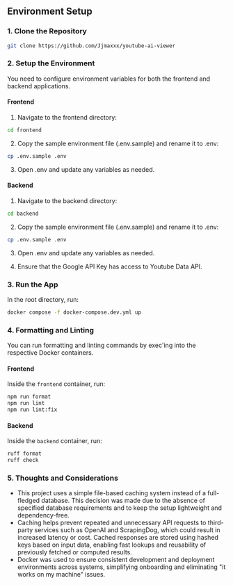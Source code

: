 ## Environment Setup

### 1. Clone the Repository

```bash
git clone https://github.com/Jjmaxxx/youtube-ai-viewer
```

### 2. Setup the Environment

You need to configure environment variables for both the frontend and backend applications.

#### Frontend

1. Navigate to the frontend directory:
```bash
cd frontend
```

2. Copy the sample environment file (.env.sample) and rename it to .env:
```bash
cp .env.sample .env
```

3. Open .env and update any variables as needed.

#### Backend
1. Navigate to the backend directory:
```bash
cd backend
```

2. Copy the sample environment file (.env.sample) and rename it to .env:
```bash
cp .env.sample .env
```

3. Open .env and update any variables as needed.

4. Ensure that the Google API Key has access to Youtube Data API.

### 3. Run the App
In the root directory, run:
```bash
docker compose -f docker-compose.dev.yml up
```

### 4. Formatting and Linting

You can run formatting and linting commands by exec'ing into the respective Docker containers.

#### Frontend

Inside the `frontend` container, run:

```bash
npm run format
npm run lint
npm run lint:fix
```

#### Backend

Inside the `backend` container, run:

```bash
ruff format
ruff check
```


### 5. Thoughts and Considerations

- This project uses a simple file-based caching system instead of a full-fledged database. This decision was made due to the absence of specified database requirements and to keep the setup lightweight and dependency-free.
- Caching helps prevent repeated and unnecessary API requests to third-party services such as OpenAI and ScrapingDog, which could result in increased latency or cost. Cached responses are stored using hashed keys based on input data, enabling fast lookups and reusability of previously fetched or computed results.
- Docker was used to ensure consistent development and deployment environments across systems, simplifying onboarding and eliminating "it works on my machine" issues.
